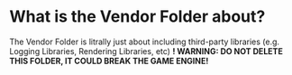 # What is the Vendor Folder about?
The Vendor Folder is litrally just about including third-party libraries (e.g. Logging Libraries, Rendering Libraries, etc)
<b>! WARNING: DO NOT DELETE THIS FOLDER, IT COULD BREAK THE GAME ENGINE!</b>
